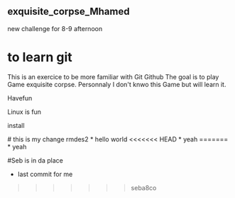 ## exquisite_corpse_Mhamed
new challenge for 8-9 afternoon
# to learn git
This is an exercice to be more familiar with Git Github
The goal is to play Game exquisite corpse.
Personnaly I don't knwo this Game but will learn it.
<p> Havefun <p>
<p> Linux is fun <p>
<p> install <p>
# this is my change rmdes2
* hello world
<<<<<<< HEAD
* yeah
=======
* yeah

#Seb is in da place
* last commit for me
>>>>>>> seba8co
